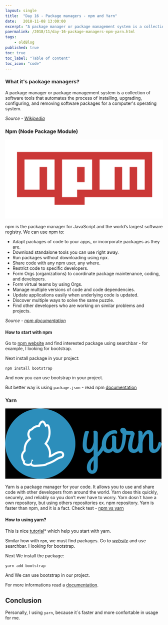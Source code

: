```yaml
---
layout: single
title:  "Day 16 - Package managers - npm and Yarn"
date:   2018-11-08 13:00:00
excerpt: "A package manager or package management system is a collection of software tools that automates the process of installing, upgrading, configuring, and removing software packages for a computer's operating system."
paermalink: /2018/11/day-16-package-managers-npm-yarn.html
tags:
    - oldBlog
published: true
toc: true
toc_label: "Table of content"
toc_icon: "code"
--- 
```


### What it's package managers?

A package manager or package management system is a collection of software tools that automates the process of installing, upgrading, configuring, and removing software packages for a computer's operating system.

*Source - [Wikipedia](https://en.wikipedia.org/wiki/Package_manager)*

### Npm (Node Package Module)

![npm](/assets/posts/media/npm.png)

npm is the package manager for JavaScript and the world’s largest software registry. We can use npm to:

- Adapt packages of code to your apps, or incorporate packages as they are.
- Download standalone tools you can use right away.
- Run packages without downloading using npx.
- Share code with any npm user, any where.
- Restrict code to specific developers.
- Form Orgs (organizations) to coordinate package maintenance, coding, and developers.
- Form virtual teams by using Orgs.
- Manage multiple versions of code and code dependencies.
- Update applications easily when underlying code is updated.
- Discover multiple ways to solve the same puzzle.
- Find other developers who are working on similar problems and projects.

*Source - [npm documentation](https://docs.npmjs.com/getting-started/what-is-npm)*

#### How to start with npm

Go to [npm website](https://www.npmjs.com/) and find interested package using searchbar - for example, I looking for bootstrap.

Next install package in your project:

`npm install bootstrap`

And now you can use bootstrap in your project.

But better way is using `package.json` - read npm [documentation](https://docs.npmjs.com/getting-started/using-a-package.json)

### Yarn

![yarn](/assets/posts/media/yarn.png)

Yarn is a package manager for your code. It allows you to use and share code with other developers from around the world. Yarn does this quickly, securely, and reliably so you don’t ever have to worry.
Yarn dosn`t have a own repository, but using others repositories ex. npm repository. Yarn is faster than npm, and it is a fact. Check test - [npm vs yarn](https://medium.freecodecamp.org/npm-vs-yarn-benchmark-9b456de4aa96)

#### How to using yarn?

This is nice [tutorial](https://yarnpkg.com/en/docs/install#windows-stable)* which help you start with yarn.

Similar how with `npm`, we must find packages. Go to *[website](https://yarnpkg.com/en/)* and use searchbar. I looking for bootstrap.

Next We install the package:

`yarn add bootstrap`

And We can use bootstrap in our project.

For more informations read a [documentation](https://yarnpkg.com/en/docs).

## Conclusion

Personally, I using `yarn`, because it`s faster and more confortable in usage for me.